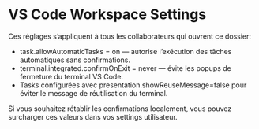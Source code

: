 # VS Code Workspace Settings

Ces réglages s’appliquent à tous les collaborateurs qui ouvrent ce dossier:

- task.allowAutomaticTasks = on — autorise l’exécution des tâches automatiques sans confirmations.
- terminal.integrated.confirmOnExit = never — évite les popups de fermeture du terminal VS Code.
- Tasks configurées avec presentation.showReuseMessage=false pour éviter le message de réutilisation du terminal.

Si vous souhaitez rétablir les confirmations localement, vous pouvez surcharger ces valeurs dans vos settings utilisateur.
